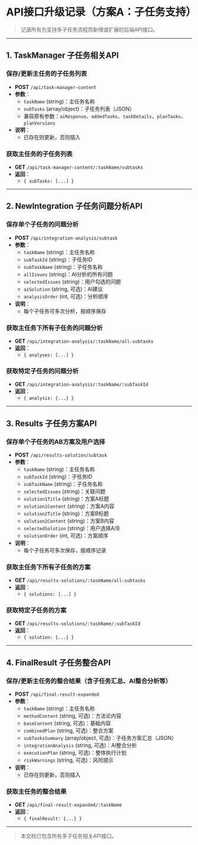 # API接口升级记录（方案A：子任务支持）

> 记录所有为支持多子任务流程而新增或扩展的后端API接口。

---

## 1. TaskManager 子任务相关API

### 保存/更新主任务的子任务列表
- **POST** `/api/task-manager-content`
- **参数**：
  - `taskName` (string)：主任务名称
  - `subTasks` (array/object)：子任务列表（JSON）
  - 兼容原有参数：`aiResponse`、`addedTasks`、`taskDetails`、`planTasks`、`planVersions`
- **说明**：
  - 已存在则更新，否则插入

### 获取主任务的子任务列表
- **GET** `/api/task-manager-content/:taskName/subtasks`
- **返回**：
  - `{ subTasks: [...] }`

---

## 2. NewIntegration 子任务问题分析API

### 保存单个子任务的问题分析
- **POST** `/api/integration-analysis/subtask`
- **参数**：
  - `taskName` (string)：主任务名称
  - `subTaskId` (string)：子任务ID
  - `subTaskName` (string)：子任务名称
  - `allIssues` (string)：AI分析的所有问题
  - `selectedIssues` (string)：用户勾选的问题
  - `aiSolution` (string, 可选)：AI建议
  - `analysisOrder` (int, 可选)：分析顺序
- **说明**：
  - 每个子任务可多次分析，按顺序保存

### 获取主任务下所有子任务的问题分析
- **GET** `/api/integration-analysis/:taskName/all-subtasks`
- **返回**：
  - `{ analyses: [...] }`

### 获取特定子任务的问题分析
- **GET** `/api/integration-analysis/:taskName/:subTaskId`
- **返回**：
  - `{ analysis: {...} }`

---

## 3. Results 子任务方案API

### 保存单个子任务的AB方案及用户选择
- **POST** `/api/results-solution/subtask`
- **参数**：
  - `taskName` (string)：主任务名称
  - `subTaskId` (string)：子任务ID
  - `subTaskName` (string)：子任务名称
  - `selectedIssues` (string)：关联问题
  - `solution1Title` (string)：方案A标题
  - `solution1Content` (string)：方案A内容
  - `solution2Title` (string)：方案B标题
  - `solution2Content` (string)：方案B内容
  - `selectedSolution` (string)：用户选择A/B
  - `solutionOrder` (int, 可选)：方案顺序
- **说明**：
  - 每个子任务可多次保存，按顺序记录

### 获取主任务下所有子任务的方案
- **GET** `/api/results-solutions/:taskName/all-subtasks`
- **返回**：
  - `{ solutions: [...] }`

### 获取特定子任务的方案
- **GET** `/api/results-solutions/:taskName/:subTaskId`
- **返回**：
  - `{ solution: {...} }`

---

## 4. FinalResult 子任务整合API

### 保存/更新主任务的整合结果（含子任务汇总、AI整合分析等）
- **POST** `/api/final-result-expanded`
- **参数**：
  - `taskName` (string)：主任务名称
  - `methodContent` (string, 可选)：方法论内容
  - `baseContent` (string, 可选)：基础内容
  - `combinedPlan` (string, 可选)：整合方案
  - `subTasksSummary` (array/object, 可选)：子任务方案汇总（JSON）
  - `integrationAnalysis` (string, 可选)：AI整合分析
  - `executionPlan` (string, 可选)：整体执行计划
  - `riskWarnings` (string, 可选)：风险提示
- **说明**：
  - 已存在则更新，否则插入

### 获取主任务的整合结果
- **GET** `/api/final-result-expanded/:taskName`
- **返回**：
  - `{ finalResult: {...} }`

---

> 本文档已包含所有多子任务相关API接口。
